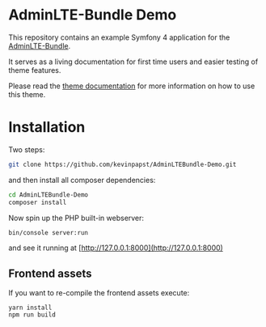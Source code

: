 # AdminLTE-Bundle Demo

This repository contains an example Symfony 4 application for the [AdminLTE-Bundle](https://github.com/kevinpapst/AdminLTEBundle).

It serves as a living documentation for first time users and easier testing of theme features.

Please read the [theme documentation](https://github.com/kevinpapst/AdminLTEBundle/blob/master/Resources/docs/) for more information on how to use this theme.


# Installation

Two steps:

```bash
git clone https://github.com/kevinpapst/AdminLTEBundle-Demo.git
```

and then install all composer dependencies:

```bash
cd AdminLTEBundle-Demo
composer install
```

Now spin up the PHP built-in webserver:

```bash
bin/console server:run
```

and see it running at [http://127.0.0.1:8000](http://127.0.0.1:8000)

## Frontend assets

If you want to re-compile the frontend assets execute:

```
yarn install
npm run build
```


